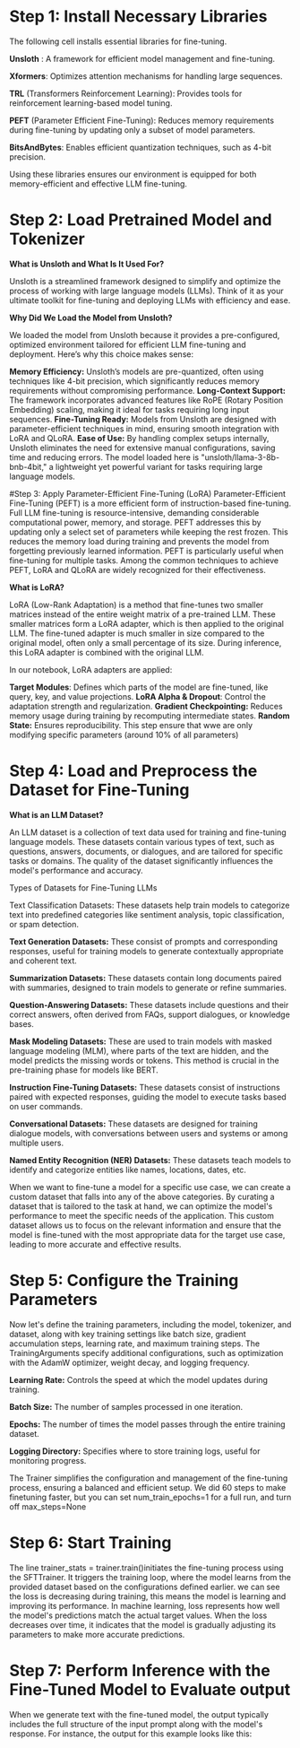 # Step 1: Install Necessary Libraries

The following cell installs essential libraries for fine-tuning.

**Unsloth** : A framework for efficient model management and fine-tuning.

**Xformers**: Optimizes attention mechanisms for handling large sequences.

**TRL** (Transformers Reinforcement Learning): Provides tools for reinforcement learning-based model tuning.

**PEFT** (Parameter Efficient Fine-Tuning): Reduces memory requirements during fine-tuning by updating only a subset of model parameters.

**BitsAndBytes**: Enables efficient quantization techniques, such as 4-bit precision.

Using these libraries ensures our environment is equipped for both memory-efficient and effective LLM fine-tuning.


# Step 2: Load Pretrained Model and Tokenizer

**What is Unsloth and What Is It Used For?**

Unsloth is a streamlined framework designed to simplify and optimize the process of working with large language models (LLMs). Think of it as your ultimate toolkit for fine-tuning and deploying LLMs with efficiency and ease.

**Why Did We Load the Model from Unsloth?**

We loaded the model from Unsloth because it provides a pre-configured, optimized environment tailored for efficient LLM fine-tuning and deployment. Here’s why this choice makes sense:

**Memory Efficiency:** Unsloth’s models are pre-quantized, often using techniques like 4-bit precision, which significantly reduces memory requirements without compromising performance.
**Long-Context Support:** The framework incorporates advanced features like RoPE (Rotary Position Embedding) scaling, making it ideal for tasks requiring long input sequences.
**Fine-Tuning Ready:** Models from Unsloth are designed with parameter-efficient techniques in mind, ensuring smooth integration with LoRA and QLoRA.
**Ease of Use:** By handling complex setups internally, Unsloth eliminates the need for extensive manual configurations, saving time and reducing errors.
The model loaded here is "unsloth/llama-3-8b-bnb-4bit," a lightweight yet powerful variant for tasks requiring large language models.

#Step 3: Apply Parameter-Efficient Fine-Tuning (LoRA)
Parameter-Efficient Fine-Tuning (PEFT) is a more efficient form of instruction-based fine-tuning. Full LLM fine-tuning is resource-intensive, demanding considerable computational power, memory, and storage. PEFT addresses this by updating only a select set of parameters while keeping the rest frozen. This reduces the memory load during training and prevents the model from forgetting previously learned information. PEFT is particularly useful when fine-tuning for multiple tasks. Among the common techniques to achieve PEFT, LoRA and QLoRA are widely recognized for their effectiveness.

**What is LoRA?**

LoRA (Low-Rank Adaptation) is a method that fine-tunes two smaller matrices instead of the entire weight matrix of a pre-trained LLM. These smaller matrices form a LoRA adapter, which is then applied to the original LLM. The fine-tuned adapter is much smaller in size compared to the original model, often only a small percentage of its size. During inference, this LoRA adapter is combined with the original LLM.

In our notebook, LoRA adapters are applied:

**Target Modules**: Defines which parts of the model are fine-tuned, like query, key, and value projections.
**LoRA Alpha & Dropout**: Control the adaptation strength and regularization.
**Gradient Checkpointing:** Reduces memory usage during training by recomputing intermediate states.
**Random State:** Ensures reproducibility.
This step ensure that wwe are only modifying specific parameters (around 10% of all parameters)

# Step 4: Load and Preprocess the Dataset for Fine-Tuning

**What is an LLM Dataset?**

An LLM dataset is a collection of text data used for training and fine-tuning language models. These datasets contain various types of text, such as questions, answers, documents, or dialogues, and are tailored for specific tasks or domains. The quality of the dataset significantly influences the model's performance and accuracy.

Types of Datasets for Fine-Tuning LLMs

Text Classification Datasets: These datasets help train models to categorize text into predefined categories like sentiment analysis, topic classification, or spam detection.

**Text Generation Datasets:** These consist of prompts and corresponding responses, useful for training models to generate contextually appropriate and coherent text.

**Summarization Datasets:** These datasets contain long documents paired with summaries, designed to train models to generate or refine summaries.

**Question-Answering Datasets:** These datasets include questions and their correct answers, often derived from FAQs, support dialogues, or knowledge bases.

**Mask Modeling Datasets:** These are used to train models with masked language modeling (MLM), where parts of the text are hidden, and the model predicts the missing words or tokens. This method is crucial in the pre-training phase for models like BERT.

**Instruction Fine-Tuning Datasets:** These datasets consist of instructions paired with expected responses, guiding the model to execute tasks based on user commands.

**Conversational Datasets:** These datasets are designed for training dialogue models, with conversations between users and systems or among multiple users.

**Named Entity Recognition (NER) Datasets:** These datasets teach models to identify and categorize entities like names, locations, dates, etc.

When we want to fine-tune a model for a specific use case, we can create a custom dataset that falls into any of the above categories. By curating a dataset that is tailored to the task at hand, we can optimize the model's performance to meet the specific needs of the application. This custom dataset allows us to focus on the relevant information and ensure that the model is fine-tuned with the most appropriate data for the target use case, leading to more accurate and effective results.


# Step 5: Configure the Training Parameters

Now let's define the training parameters, including the model, tokenizer, and dataset, along with key training settings like batch size, gradient accumulation steps, learning rate, and maximum training steps. The TrainingArguments specify additional configurations, such as optimization with the AdamW optimizer, weight decay, and logging frequency.

**Learning Rate:** Controls the speed at which the model updates during training.

**Batch Size:** The number of samples processed in one iteration.

**Epochs:** The number of times the model passes through the entire training dataset.

**Logging Directory:** Specifies where to store training logs, useful for monitoring progress.

The Trainer simplifies the configuration and management of the fine-tuning process, ensuring a balanced and efficient setup. We did 60 steps to make finetuning faster, but you can set num_train_epochs=1 for a full run, and turn off max_steps=None


# Step 6: Start Training

The line trainer_stats = trainer.train()initiates the fine-tuning process using the SFTTrainer. It triggers the training loop, where the model learns from the provided dataset based on the configurations defined earlier. we can see the loss is decreasing during training, this means the model is learning and improving its performance. In machine learning, loss represents how well the model's predictions match the actual target values. When the loss decreases over time, it indicates that the model is gradually adjusting its parameters to make more accurate predictions.

# Step 7: Perform Inference with the Fine-Tuned Model to Evaluate output

When we generate text with the fine-tuned model, the output typically includes the full structure of the input prompt along with the model's response. For instance, the output for this example looks like this:
